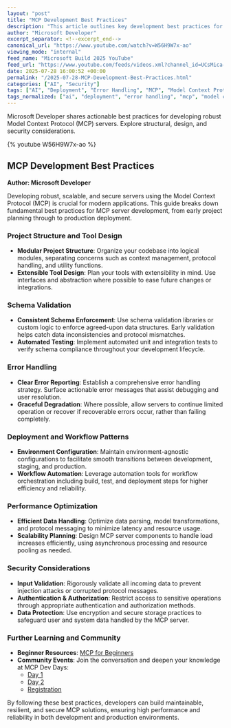 ```yaml
---
layout: "post"
title: "MCP Development Best Practices"
description: "This article outlines key development best practices for building reliable, scalable, and secure Model Context Protocol (MCP) servers. It covers project structure, tool design, schema validation, error handling, deployment, performance optimization, workflow patterns, and security measures for MCP development. Useful resources and event links are included."
author: "Microsoft Developer"
excerpt_separator: <!--excerpt_end-->
canonical_url: "https://www.youtube.com/watch?v=W56H9W7x-ao"
viewing_mode: "internal"
feed_name: "Microsoft Build 2025 YouTube"
feed_url: "https://www.youtube.com/feeds/videos.xml?channel_id=UCsMica-v34Irf9KVTh6xx-g"
date: 2025-07-28 16:00:52 +00:00
permalink: "/2025-07-28-MCP-Development-Best-Practices.html"
categories: ["AI", "Security"]
tags: ["AI", "Deployment", "Error Handling", "MCP", "Model Context Protocol", "Performance Optimization", "Project Structure", "Schema Validation", "Security", "Tool Design", "Videos", "Workflow Patterns"]
tags_normalized: ["ai", "deployment", "error handling", "mcp", "model context protocol", "performance optimization", "project structure", "schema validation", "security", "tool design", "videos", "workflow patterns"]
---
```


Microsoft Developer shares actionable best practices for developing robust Model Context Protocol (MCP) servers. Explore structural, design, and security considerations.<!--excerpt_end-->

{% youtube W56H9W7x-ao %}

## MCP Development Best Practices

**Author: Microsoft Developer**

Developing robust, scalable, and secure servers using the Model Context Protocol (MCP) is crucial for modern applications. This guide breaks down fundamental best practices for MCP server development, from early project planning through to production deployment.

### Project Structure and Tool Design

- **Modular Project Structure**: Organize your codebase into logical modules, separating concerns such as context management, protocol handling, and utility functions.
- **Extensible Tool Design**: Plan your tools with extensibility in mind. Use interfaces and abstraction where possible to ease future changes or integrations.

### Schema Validation

- **Consistent Schema Enforcement**: Use schema validation libraries or custom logic to enforce agreed-upon data structures. Early validation helps catch data inconsistencies and protocol mismatches.
- **Automated Testing**: Implement automated unit and integration tests to verify schema compliance throughout your development lifecycle.

### Error Handling

- **Clear Error Reporting**: Establish a comprehensive error handling strategy. Surface actionable error messages that assist debugging and user resolution.
- **Graceful Degradation**: Where possible, allow servers to continue limited operation or recover if recoverable errors occur, rather than failing completely.

### Deployment and Workflow Patterns

- **Environment Configuration**: Maintain environment-agnostic configurations to facilitate smooth transitions between development, staging, and production.
- **Workflow Automation**: Leverage automation tools for workflow orchestration including build, test, and deployment steps for higher efficiency and reliability.

### Performance Optimization

- **Efficient Data Handling**: Optimize data parsing, model transformations, and protocol messaging to minimize latency and resource usage.
- **Scalability Planning**: Design MCP server components to handle load increases efficiently, using asynchronous processing and resource pooling as needed.

### Security Considerations

- **Input Validation**: Rigorously validate all incoming data to prevent injection attacks or corrupted protocol messages.
- **Authentication & Authorization**: Restrict access to sensitive operations through appropriate authentication and authorization methods.
- **Data Protection**: Use encryption and secure storage practices to safeguard user and system data handled by the MCP server.

### Further Learning and Community

- **Beginner Resources**: [MCP for Beginners](https://aka.ms/MCP-for-Beginners)
- **Community Events**: Join the conversation and deepen your knowledge at MCP Dev Days:
    - [Day 1](https://aka.ms/MCPDevDays-Day1)
    - [Day 2](https://aka.ms/MCPDevDays-Day2)
    - [Registration](https://aka.ms/mcpdevdays)

By following these best practices, developers can build maintainable, resilient, and secure MCP solutions, ensuring high performance and reliability in both development and production environments.
